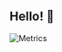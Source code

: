 ## Hello! 👋

![Metrics](https://metrics.lecoq.io/KevinZMa?template=classic&base.activity=0&base.community=0&base.repositories=0&base.metadata=0&languages=1&languages.ignored=html%2C%20css%2C%20tex%2C%20less%2C%20dockerfile%2C%20makefile%2C%20qmake%2C%20lex%2C%20cmake%2C%20shell%2C%20gnuplot&languages.limit=8&languages.sections=most-used&languages.colors=github&languages.details=bytes-size%2C%20percentage&languages.threshold=2%25&languages.indepth=false&languages.recent.categories=markup%2C%20programming&languages.recent.load=300&languages.recent.days=14&config.timezone=America%2FLos_Angeles)
